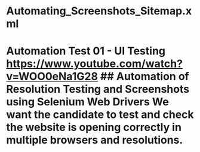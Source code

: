 # Automating_Screenshots_Sitemap.xml
# Automation Test 01 - UI Testing  https://www.youtube.com/watch?v=WOO0eNa1G28  ## Automation of Resolution Testing and Screenshots using Selenium Web Drivers  We want the candidate to test and check the website is opening correctly in multiple browsers and resolutions.  
